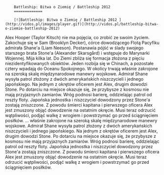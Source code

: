 
        Battleship: Bitwa o Ziemię / Battleship 2012 
        =============
        
        [![Battleship: Bitwa o Ziemię / Battleship 2012 ](http://vidos.pl/images/player.gif)](http://vidos.pl/battleship-bitwa-o-ziemie-battleship-2012)
        
        
 Alex Hooper (Taylor Kitsch) nie ma pojęcia, co zrobić ze swoim życiem. Zakochuje się w Sam (Brooklyn Decker), córce dowodzącego Flotą Pacyfiku admirała Shane'a (Liam Neeson). Postanawia pójść w ślady swojego starszego brata Stone'a (Alexander Skarsgård) i wstępuje do Marynarki Wojennej. Mija kilka lat. Do Ziemi zbliża się formacja złożona z pięciu niezidentyfikowanych obiektów. Jeden rozbija się w Chinach, a pozostałe cztery wpadają do Oceanu Spokojnego. W okolicy trwają właśnie zakrojone na szeroką skalę międzynarodowe manewry wojskowe. Admirał Shane wysyła patrol złożony z dwóch amerykańskich niszczycieli i jednego japońskiego. Na jednym z okrętów oficerem jest Alex, drugim dowodzi Stone. Po dotarciu na miejsce okazuje się, że przybysze z kosmosu nie mają przyjaznych zamiarów. Wróg podnosi barierę, oddzielając patrol od reszty floty. Japońska jednostka i niszczyciel dowodzony przez Stone'a zostają zniszczone. Z powodu śmierci kapitana i pierwszego oficera Alex jest zmuszony objąć dowodzenie na ostatnim okręcie. Musi teraz odrzucić wątpliwości, podjąć walkę z wrogiem i powstrzymać go przed ściągnięciem posiłków.   ... właśnie zakrojone na szeroką skalę międzynarodowe manewry wojskowe. Admirał Shane wysyła patrol złożony z dwóch amerykańskich niszczycieli i jednego japońskiego. Na jednym z okrętów oficerem jest Alex, drugim dowodzi Stone. Po dotarciu na miejsce okazuje się, że przybysze z kosmosu nie mają przyjaznych zamiarów. Wróg podnosi barierę, oddzielając patrol od reszty floty. Japońska jednostka i niszczyciel dowodzony przez Stone'a zostają zniszczone. Z powodu śmierci kapitana i pierwszego oficera Alex jest zmuszony objąć dowodzenie na ostatnim okręcie. Musi teraz odrzucić wątpliwości, podjąć walkę z wrogiem i powstrzymać go przed ściągnięciem posiłków.
    